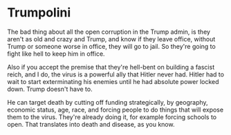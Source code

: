 # Trumpolini
The bad thing about all the open corruption in the Trump admin, is they aren't as old and crazy and Trump, and know if they leave office, without Trump or someone worse in office, they will go to jail. So they're going to fight like hell to keep him in office.

Also if you accept the premise that they're hell-bent on building a fascist reich, and I do, the virus is a powerful ally that Hitler never had. Hitler had to wait to start exterminating his enemies until he had absolute power locked down. Trump doesn't have to.

He can target death by cutting off funding strategically, by geography, economic status, age, race, and forcing people to do things that will expose them to the virus. They're already doing it, for example forcing schools to open. That translates into death and disease, as you know.

